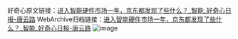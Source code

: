 好奇心原文链接：[进入智能硬件市场一年，京东都发现了些什么？_智能_好奇心日报-唐云路](https://www.qdaily.com/articles/7574.html)
WebArchive归档链接：[进入智能硬件市场一年，京东都发现了些什么？_智能_好奇心日报-唐云路](http://web.archive.org/web/20190623172447/https://www.qdaily.com/articles/7574.html)
![image](http://ww3.sinaimg.cn/large/007d5XDply1g3wjl058c9j30u02z81kx)
